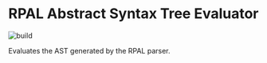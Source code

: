 # RPAL Abstract Syntax Tree Evaluator
![build](https://github.com/Ishad-M-I-M/rpal-ast-evaluator/actions/workflows/build.yml/badge.svg)

Evaluates the AST generated by the RPAL parser.
